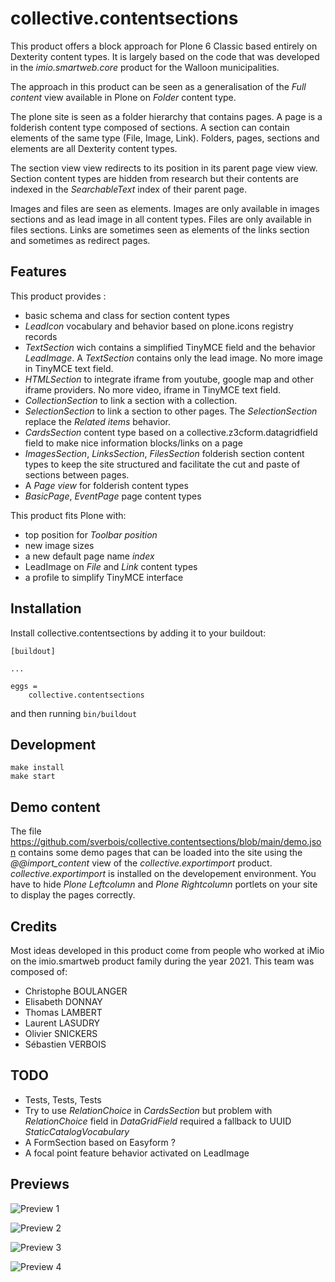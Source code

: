 collective.contentsections
==========================

This product offers a block approach for Plone 6 Classic based entirely on Dexterity content types.
It is largely based on the code that was developed in the *imio.smartweb.core* product for the Walloon municipalities.

The approach in this product can be seen as a generalisation of the *Full content* view available in Plone on  *Folder* content type.

The plone site is seen as a folder hierarchy that contains pages.
A page is a folderish content type composed of sections.
A section can contain elements of the same type (File, Image, Link). Folders, pages, sections and elements are all Dexterity content types.

The section view view redirects to its position in its parent page view view.
Section content types are hidden from research but their contents are indexed in the *SearchableText* index of their parent page.

Images and files are seen as elements.
Images are only available in images sections and as lead image in all content types.
Files are only available in files sections.
Links are sometimes seen as elements of the links section and sometimes as redirect pages.

Features
--------

This product provides :

- basic schema and class for section content types
- *LeadIcon* vocabulary and behavior based on plone.icons registry records
- *TextSection* wich contains a simplified TinyMCE field and the behavior *LeadImage*. A *TextSection* contains only the lead image. No more image in TinyMCE text field.
- *HTMLSection* to integrate iframe from youtube, google map and other iframe providers. No more video, iframe in TinyMCE text field.
- *CollectionSection* to link a section with a collection.
- *SelectionSection* to link a section to other pages. The *SelectionSection* replace the *Related items* behavior.
- *CardsSection* content type based on a collective.z3cform.datagridfield field to make nice information blocks/links on a page
- *ImagesSection*, *LinksSection*, *FilesSection* folderish section content types to keep the site structured and facilitate the cut and paste of sections between pages.
- A *Page view* for folderish content types
- *BasicPage*, *EventPage* page content types

This product fits Plone with:

- top position for *Toolbar position*
- new image sizes
- a new default page name *index*
- LeadImage on *File* and *Link* content types
- a profile to simplify TinyMCE interface

Installation
------------

Install collective.contentsections by adding it to your buildout:

    [buildout]

    ...

    eggs =
        collective.contentsections


and then running ``bin/buildout``

Development
-----------

    make install
    make start

Demo content
------------

The file https://github.com/sverbois/collective.contentsections/blob/main/demo.json
contains some demo pages that can be loaded into the site using the *@@import_content* view of the *collective.exportimport* product. *collective.exportimport* is installed on the developement environment. You have to hide *Plone Leftcolumn* and *Plone Rightcolumn* portlets on your site to display the pages correctly.

Credits
-------

Most ideas developed in this product come from people who worked at iMio on the imio.smartweb product family during the year 2021. This team was composed of:

- Christophe BOULANGER
- Elisabeth DONNAY
- Thomas LAMBERT
- Laurent LASUDRY
- Olivier SNICKERS
- Sébastien VERBOIS

TODO
----

- Tests, Tests, Tests
- Try to use *RelationChoice* in *CardsSection* but problem with *RelationChoice* field in *DataGridField* required a fallback to UUID *StaticCatalogVocabulary*
- A FormSection based on Easyform ?
- A focal point feature behavior activated on LeadImage

Previews
--------

![Preview 1](https://raw.githubusercontent.com/sverbois/collective.contentsections/main/docs/images/preview1.png)

![Preview 2](https://raw.githubusercontent.com/sverbois/collective.contentsections/main/docs/images/preview2.png)

![Preview 3](https://raw.githubusercontent.com/sverbois/collective.contentsections/main/docs/images/preview3.png)

![Preview 4](https://raw.githubusercontent.com/sverbois/collective.contentsections/main/docs/images/preview4.png)

